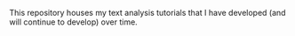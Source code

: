 
This repository houses my text analysis tutorials that I have developed (and will continue to develop) over time.
